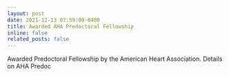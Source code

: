 ```yaml
---
layout: post
date: 2021-12-13 07:59:00-0400
title: Awarded AHA Predoctoral Fellowship
inline: false
related_posts: false
---
```


Awarded Predoctoral Fellowship by the American Heart Association. Details on AHA Predoc 


